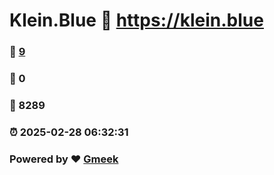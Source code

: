 # Klein.Blue :link: https://klein.blue 
### :page_facing_up: [9](https://klein.blue/tag.html) 
### :speech_balloon: 0 
### :hibiscus: 8289 
### :alarm_clock: 2025-02-28 06:32:31 
### Powered by :heart: [Gmeek](https://github.com/Meekdai/Gmeek)
